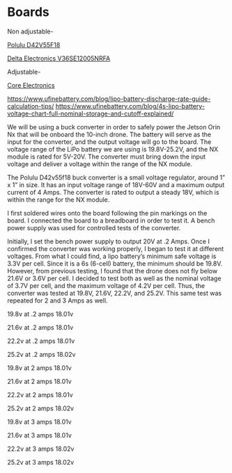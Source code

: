 # Boards


Non adjustable-

[Polulu D42V55F18](https://www.pololu.com/product/5578)

[Delta Electronics V36SE12005NRFA](https://www.mouser.com/ProductDetail/Delta-Electronics/V36SE12005NRFA?qs=sGAEpiMZZMsc0tfZmXiUnQ%252BwKZhbvwnuOeKk3OAcehuIStk1xIzkow%3D%3D)

Adjustable-

[Core Electronics](https://core-electronics.com.au/dc-dc-adjustable-step-down-module-5a-75w.html)


https://www.ufinebattery.com/blog/lipo-battery-discharge-rate-guide-calculation-tips/
https://www.ufinebattery.com/blog/4s-lipo-battery-voltage-chart-full-nominal-storage-and-cutoff-explained/




We will be using a buck converter in order to safely power the Jetson Orin Nx that will be onboard the 10-inch drone. The battery will serve as the input for the converter, and the output voltage will go to the board. The voltage range of the LiPo battery we are using is 19.8V-25.2V, and the NX module is rated for 5V-20V. The converter must bring down the input voltage and deliver a voltage within the range of the NX module. 

The Polulu D42v55f18 buck converter is a small voltage regulator, around 1” x 1” in size. It has an input voltage range of 18V-60V and a maximum output current of 4 Amps. The converter is rated to output a steady 18V, which is within the range for the NX module.

I first soldered wires onto the board following the pin markings on the board. I connected the board to a breadboard in order to test it. A bench power supply was used for controlled tests of the converter. 

Initially, I set the bench power supply to output 20V at .2 Amps. Once I confirmed the converter was working properly, I began to test it at different voltages. From what I could find, a lipo battery’s minimum safe voltage is 3.3V per cell. Since it is a 6s (6-cell) battery, the minimum should be 19.8V. However, from previous testing, I found that the drone does not fly below 21.6V or 3.6V per cell. I decided to test both as well as the nominal voltage of 3.7V per cell, and the maximum voltage of 4.2V per cell. Thus, the converter was tested at 19.8V, 21.6V, 22.2V, and 25.2V. This same test was repeated for 2 and 3 Amps as well.



19.8v at .2 amps  18.01v

21.6v at .2 amps  18.01v

22.2v at .2 amps  18.01v

25.2v at .2 amps  18.02v
<br> 

19.8v at 2 amps  18.01v

21.6v at 2 amps  18.01v

22.2v at 2 amps  18.01v

25.2v at 2 amps  18.02v
<br>

19.8v at 3 amps  18.01v

21.6v at 3 amps  18.01v

22.2v at 3 amps  18.02v

25.2v at 3 amps  18.02v




